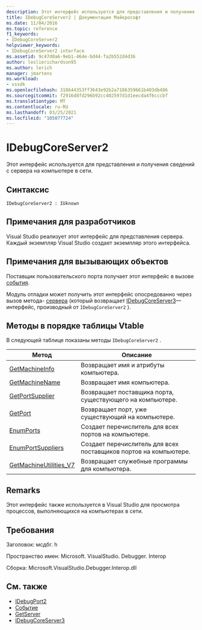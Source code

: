 ```yaml
---
description: Этот интерфейс используется для представления и получения сведений с сервера на компьютере в сети.
title: IDebugCoreServer2 | Документация Майкрософт
ms.date: 11/04/2016
ms.topic: reference
f1_keywords:
- IDebugCoreServer2
helpviewer_keywords:
- IDebugCoreServer2 interface
ms.assetid: 9c47d0a6-9eb1-464e-bd44-fa2b552d4d36
author: leslierichardson95
ms.author: lerich
manager: jmartens
ms.workload:
- vssdk
ms.openlocfilehash: 318644353ff3643e92b2a7186359661b403db486
ms.sourcegitcommit: f2916d8fd296b92cc402597d1d1eecda4f6cccbf
ms.translationtype: MT
ms.contentlocale: ru-RU
ms.lasthandoff: 03/25/2021
ms.locfileid: "105077724"
---
```

# <a name="idebugcoreserver2"></a>IDebugCoreServer2
Этот интерфейс используется для представления и получения сведений с сервера на компьютере в сети.

## <a name="syntax"></a>Синтаксис

```
IDebugCoreServer2 : IUknown
```

## <a name="notes-for-implementers"></a>Примечания для разработчиков
 Visual Studio реализует этот интерфейс для представления сервера. Каждый экземпляр Visual Studio создает экземпляр этого интерфейса.

## <a name="notes-for-callers"></a>Примечания для вызывающих объектов
 Поставщик пользовательского порта получает этот интерфейс в вызове [события](../../../extensibility/debugger/reference/idebugportevents2-event.md).

 Модуль отладки может получить этот интерфейс опосредованно через вызов метода- [сервера](../../../extensibility/debugger/reference/idebugdefaultport2-getserver.md) (который возвращает [IDebugCoreServer3](../../../extensibility/debugger/reference/idebugcoreserver3.md)— интерфейс, производный от `IDebugCoreServer2` ).

## <a name="methods-in-vtable-order"></a>Методы в порядке таблицы Vtable
 В следующей таблице показаны методы `IDebugCoreServer2` .

|Метод|Описание|
|------------|-----------------|
|[GetMachineInfo](../../../extensibility/debugger/reference/idebugcoreserver2-getmachineinfo.md)|Возвращает имя и атрибуты компьютера.|
|[GetMachineName](../../../extensibility/debugger/reference/idebugcoreserver2-getmachinename.md)|Возвращает имя компьютера.|
|[GetPortSupplier](../../../extensibility/debugger/reference/idebugcoreserver2-getportsupplier.md)|Возвращает поставщика порта, существующего на компьютере.|
|[GetPort](../../../extensibility/debugger/reference/idebugcoreserver2-getport.md)|Возвращает порт, уже существующий на компьютере.|
|[EnumPorts](../../../extensibility/debugger/reference/idebugcoreserver2-enumports.md)|Создает перечислитель для всех портов на компьютере.|
|[EnumPortSuppliers](../../../extensibility/debugger/reference/idebugcoreserver2-enumportsuppliers.md)|Создает перечислитель для всех поставщиков портов на компьютере.|
|[GetMachineUtilities_V7](../../../extensibility/debugger/reference/idebugcoreserver2-getmachineutilities-v7.md)|Возвращает служебные программы для компьютера.|

## <a name="remarks"></a>Remarks
 Этот интерфейс также используется в Visual Studio для просмотра процессов, выполняющихся на компьютерах в сети.

## <a name="requirements"></a>Требования
 Заголовок: мсдбг. h

 Пространство имен: Microsoft. VisualStudio. Debugger. Interop

 Сборка: Microsoft.VisualStudio.Debugger.Interop.dll

## <a name="see-also"></a>См. также
- [IDebugPort2](../../../extensibility/debugger/reference/idebugport2.md)
- [Событие](../../../extensibility/debugger/reference/idebugportevents2-event.md)
- [GetServer](../../../extensibility/debugger/reference/idebugdefaultport2-getserver.md)
- [IDebugCoreServer3](../../../extensibility/debugger/reference/idebugcoreserver3.md)
